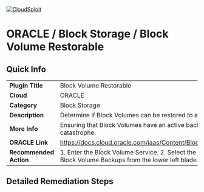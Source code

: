 [![CloudSploit](https://cloudsploit.com/img/logo-new-big-text-100.png "CloudSploit")](https://cloudsploit.com)

# ORACLE / Block Storage / Block Volume Restorable

## Quick Info

| | |
|-|-|
| **Plugin Title** | Block Volume Restorable |
| **Cloud** | ORACLE |
| **Category** | Block Storage |
| **Description** | Determine if Block Volumes can be restored to a recent point. |
| **More Info** | Ensuring that Block Volumes have an active backup prevents data loss in the case of a catastrophe. |
| **ORACLE Link** | https://docs.cloud.oracle.com/iaas/Content/Block/Concepts/blockvolumebackups.htm |
| **Recommended Action** | 1. Enter the Block Volume Service. 2. Select the Block Volume in question. 3. Select Block Volume Backups from the lower left blade. 4. Create a manual backup. |

## Detailed Remediation Steps

